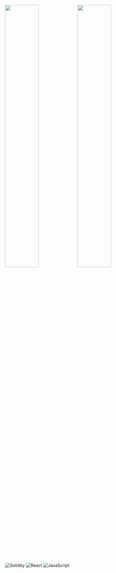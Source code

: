 

<img align="left" width="47%" src="https://github-readme-stats.vercel.app/api?username=boxingcoder00&show_icons=true&theme=radical" />

<img align="left" width="47%" src="https://github-readme-stats.vercel.app/api/top-langs/?username=boxingcoder00&layout=compact" />


![Solidity](https://img.shields.io/badge/Solidity-%23363636.svg?style=for-the-badge&logo=solidity&logoColor=white)
![React](https://img.shields.io/badge/react-%2320232a.svg?style=for-the-badge&logo=react&logoColor=%2361DAFB)
![JavaScript](https://img.shields.io/badge/javascript-%23323330.svg?style=for-the-badge&logo=javascript&logoColor=%23F7DF1E)

